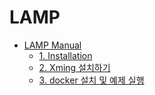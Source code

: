 # LAMP
- [LAMP Manual](#docker와-fmi를-이용한-ls-dyna-cosimulation)
  - [1. Installation](#1-introduction)
  - [2. Xming 설치하기](#2-xming-설치하기)
  - [3. docker 설치 및 예제 실행](#3-docker-설치-및-예제-실행)